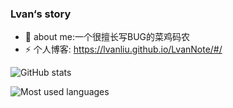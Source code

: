 
### Lvan‘s story

- 🌱 about me:一个很擅长写BUG的菜鸡码农
- ⚡ 个人博客: https://lvanliu.github.io/LvanNote/#/  

![GitHub stats](https://github-readme-stats.vercel.app/api?username=LvanLiu&show_icons=true&theme=dark)

![Most used languages](https://github-readme-stats.vercel.app/api/top-langs/?username=LvanLiu&layout=compact&hide_border=true&langs_count=10)

